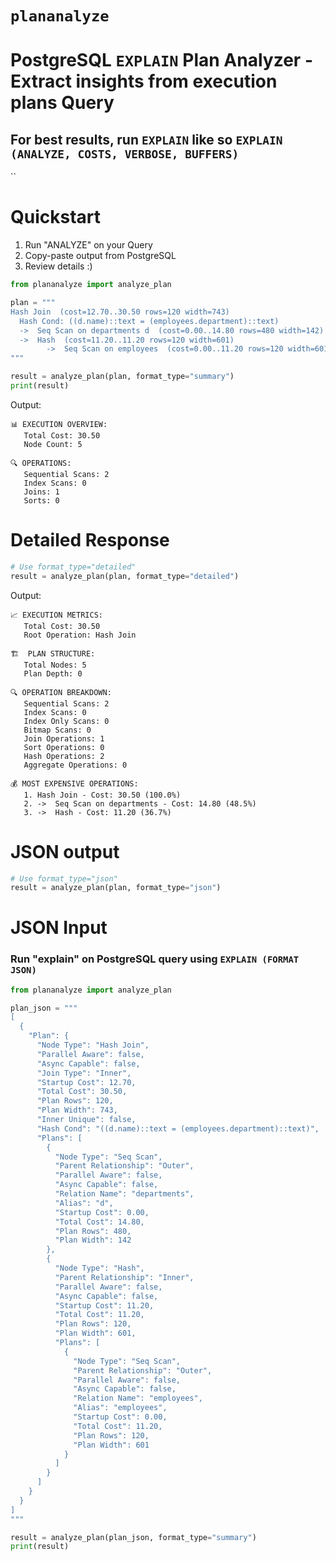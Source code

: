 # `plananalyze`

# PostgreSQL `EXPLAIN` Plan Analyzer - Extract insights from execution plans Query

## For best results, run `EXPLAIN` like so `EXPLAIN (ANALYZE, COSTS, VERBOSE, BUFFERS)`

``

# Quickstart

1. Run "ANALYZE" on your Query
2. Copy-paste output from PostgreSQL
3. Review details :)

```python
from plananalyze import analyze_plan

plan = """
Hash Join  (cost=12.70..30.50 rows=120 width=743)
  Hash Cond: ((d.name)::text = (employees.department)::text)
  ->  Seq Scan on departments d  (cost=0.00..14.80 rows=480 width=142)
  ->  Hash  (cost=11.20..11.20 rows=120 width=601)
        ->  Seq Scan on employees  (cost=0.00..11.20 rows=120 width=601)
"""

result = analyze_plan(plan, format_type="summary")
print(result)
```

Output:

```shell
📊 EXECUTION OVERVIEW:
   Total Cost: 30.50
   Node Count: 5

🔍 OPERATIONS:
   Sequential Scans: 2
   Index Scans: 0
   Joins: 1
   Sorts: 0
```

# Detailed Response

```python
# Use format_type="detailed"
result = analyze_plan(plan, format_type="detailed")
```

Output:

```shell
📈 EXECUTION METRICS:
   Total Cost: 30.50
   Root Operation: Hash Join

🏗️  PLAN STRUCTURE:
   Total Nodes: 5
   Plan Depth: 0

🔍 OPERATION BREAKDOWN:
   Sequential Scans: 2
   Index Scans: 0
   Index Only Scans: 0
   Bitmap Scans: 0
   Join Operations: 1
   Sort Operations: 0
   Hash Operations: 2
   Aggregate Operations: 0

💰 MOST EXPENSIVE OPERATIONS:
   1. Hash Join - Cost: 30.50 (100.0%)
   2. ->  Seq Scan on departments - Cost: 14.80 (48.5%)
   3. ->  Hash - Cost: 11.20 (36.7%)
```

# JSON output

```python
# Use format_type="json"
result = analyze_plan(plan, format_type="json")
```

# JSON Input

### Run "explain" on PostgreSQL query using `EXPLAIN (FORMAT JSON)`

```python
from plananalyze import analyze_plan

plan_json = """
[
  {
    "Plan": {
      "Node Type": "Hash Join",
      "Parallel Aware": false,
      "Async Capable": false,
      "Join Type": "Inner",
      "Startup Cost": 12.70,
      "Total Cost": 30.50,
      "Plan Rows": 120,
      "Plan Width": 743,
      "Inner Unique": false,
      "Hash Cond": "((d.name)::text = (employees.department)::text)",
      "Plans": [
        {
          "Node Type": "Seq Scan",
          "Parent Relationship": "Outer",
          "Parallel Aware": false,
          "Async Capable": false,
          "Relation Name": "departments",
          "Alias": "d",
          "Startup Cost": 0.00,
          "Total Cost": 14.80,
          "Plan Rows": 480,
          "Plan Width": 142
        },
        {
          "Node Type": "Hash",
          "Parent Relationship": "Inner",
          "Parallel Aware": false,
          "Async Capable": false,
          "Startup Cost": 11.20,
          "Total Cost": 11.20,
          "Plan Rows": 120,
          "Plan Width": 601,
          "Plans": [
            {
              "Node Type": "Seq Scan",
              "Parent Relationship": "Outer",
              "Parallel Aware": false,
              "Async Capable": false,
              "Relation Name": "employees",
              "Alias": "employees",
              "Startup Cost": 0.00,
              "Total Cost": 11.20,
              "Plan Rows": 120,
              "Plan Width": 601
            }
          ]
        }
      ]
    }
  }
]
"""

result = analyze_plan(plan_json, format_type="summary")
print(result)
```
